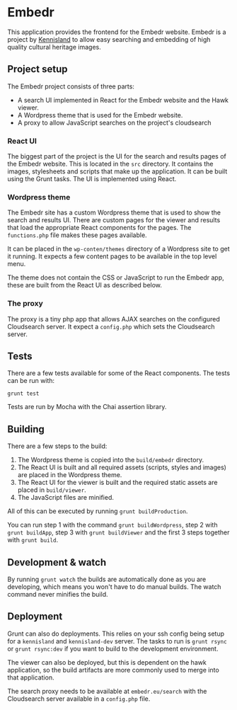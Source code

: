 # Embedr

This application provides the frontend for the Embedr website. Embedr is a project by [Kennisland](http://www.kz.nl) to allow easy searching and embedding of high quality cultural heritage images.

## Project setup

The Embedr project consists of three parts:

* A search UI implemented in React for the Embedr website and the Hawk viewer.
* A Wordpress theme that is used for the Embedr website.
* A proxy to allow JavaScript searches on the project's cloudsearch

### React UI

The biggest part of the project is the UI for the search and results pages of the Embedr website. This is located in the `src` directory. It contains the images, stylesheets and scripts that make up the application. It can be built using the Grunt tasks. The UI is implemented using React.

### Wordpress theme

The Embedr site has a custom Wordpress theme that is used to show the search and results UI. There are custom pages for the viewer and results that load the appropriate React components for the pages. The `functions.php` file makes these pages available.

It can be placed in the `wp-conten/themes` directory of a Wordpress site to get it running. It expects a few content pages to be available in the top level menu.

The theme does not contain the CSS or JavaScript to run the Embedr app, these are built from the React UI as described below.

### The proxy

The proxy is a tiny php app that allows AJAX searches on the configured Cloudsearch server. It expect a `config.php` which sets the Cloudsearch server.

## Tests

There are a few tests available for some of the React components. The tests can be run with:

`grunt test`

Tests are run by Mocha with the Chai assertion library.

## Building

There are a few steps to the build:

1. The Wordpress theme is copied into the `build/embedr` directory.
2. The React UI is built and all required assets (scripts, styles and images) are placed in the Wordpress theme.
3. The React UI for the viewer is built and the required static assets are placed in `build/viewer`.
4. The JavaScript files are minified.

All of this can be executed by running `grunt buildProduction`.

You can run step 1 with the command `grunt buildWordpress`, step 2 with `grunt buildApp`, step 3 with `grunt buildViewer` and the first 3 steps together with `grunt build`.

## Development & watch

By running `grunt watch` the builds are automatically done as you are developing, which means you won't have to do manual builds. The watch command never minifies the build.

## Deployment

Grunt can also do deployments. This relies on your ssh config being setup for a `kennisland` and `kennisland-dev` server. The tasks to run is `grunt rsync` or `grunt rsync:dev` if you want to build to the development environment.

The viewer can also be deployed, but this is dependent on the hawk application, so the build artifacts are more commonly used to merge into that application.

The search proxy needs to be available at `embedr.eu/search` with the Cloudsearch server available in a `config.php` file.
